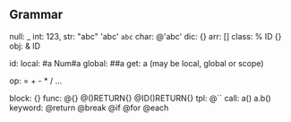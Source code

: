 ## Grammar

null: _
int: 123,
str: "abc" 'abc' `abc`
char: @'abc'
dic: {}
arr: []
class: % ID {} 
obj: & ID

id: 
 local: #a Num#a
 global: ##a
 get: a (may be local, global or scope)

op:
 = + - * / ...
 
block: {}
func: @{} @()RETURN{} @ID()RETURN{}
tpl: @``
call: a() a.b()
keyword: @return @break @if @for @each


## 